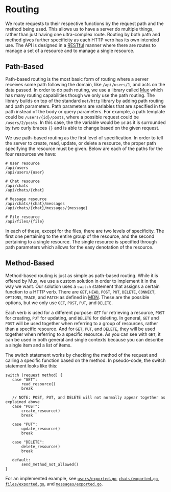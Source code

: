 # Routing
We route requests to their respective functions by the request path and the method being used.
This allows us to have a server do multiple things, rather than just having one ultra-complex route.
Routing by both path and method gives further specificity as each HTTP verb has its own intended use.
The API is designed in a [RESTful](https://restfulapi.net/) manner where there are routes to manage a set of a resource and to manage a single resource.

## Path-Based
Path-based routing is the most basic form of routing where a server receives some path following the domain, like `/api/users/1`, and acts on the data passed.
In order to do path routing, we use a library called [Mux](https://github.com/gorilla/mux) which has many routing capabilities though we only use the path routing.
The library builds on top of the standard `net/http` library by adding path routing and path parameters.
Path parameters are variables that are specified in the path instead of the body or query parameters.
For example, a path template could be `/users/{id}/posts`, where a possible request could be `/users/2/posts`.
In this case, the the variable would be `id` as it is surrounded by two curly braces `{}` and is able to change based on the given request.

We use path-based routing as the first level of specification.
In order to tell the server to create, read, update, or delete a resource, the proper path specifying the resource must be given.
Below are each of the paths for the four resources we have:
```
# User resource
/api/users
/api/users/{user}

# Chat resource
/api/chats
/api/chats/{chat}

# Message resource
/api/chats/{chat}/messages
/api/chats/{chat}/messages/{message}

# File resource
/api/files/{file}
```
In each of these, except for the files, there are two levels of specificity.
The first one pertaining to the entire group of the resource, and the second pertaining to a single resource.
The single resource is specified through path parameters which allows for the easy denotation of the resource.

## Method-Based
Method-based routing is just as simple as path-based routing.
While it is offered by Mux, we use a custom solution in order to implement it in the way we want.
Our solution uses a `switch` statement that assigns a certain function to a HTTP verb.
There are `GET`, `HEAD`, `POST`, `PUT`, `DELETE`, `CONNECT`, `OPTIONS`, `TRACE`, and `PATCH` as defined in [MDN](https://developer.mozilla.org/en-US/docs/Web/HTTP/Methods).
These are the possible options, but we only use `GET`, `POST`, `PUT`, and `DELETE`.

Each verb is used for a different purpose: `GET` for retrieving a resource, `POST` for creating, `PUT` for updating, and `DELETE` for deleting.
In general, `GET` and `POST` will be used together when referring to a group of resources, rather than a specific resource.
And for `GET`, `PUT`, and `DELETE`, they will be used together when referring to a specific resource.
As you can see with `GET`, it can be used in both general and single contexts because you can describe a single item and a list of items.

The switch statement works by checking the method of the request and calling a specific function based on the method.
In pseudo-code, the switch statement looks like this:
```
switch (request method) {
   case "GET":
       read_resource()
       break

   // NOTE: POST, PUT, and DELETE will not normally appear together as explained above
   case "POST":
       create_resource()
       break

   case "PUT":
       update_resource()
       break

   case "DELETE":
       delete_resource()
       break

   default:
       send_method_not_allowed()
}
```
For an implemented example, see [`users/exported.go`](/api/users/exported.go), [`chats/exported.go`](/api/chats/exported.go), [`files/exported.go`](/api/files/exported.go), and [`messages/exported.go`](/api/messages/exported.go).
